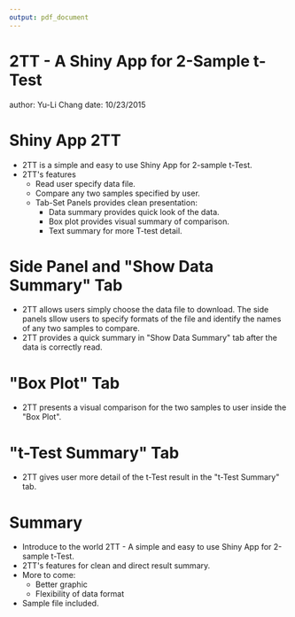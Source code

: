 ```yaml
---
output: pdf_document
---
```

2TT - A Shiny App for 2-Sample t-Test
========================================================
author: Yu-Li Chang
date: 10/23/2015

Shiny App 2TT
========================================================
- 2TT is a simple and easy to use Shiny App for 2-sample t-Test.
- 2TT's features
  - Read user specify data file. 
  - Compare any two samples specified by user.
  - Tab-Set Panels provides clean presentation:
    - Data summary provides quick look of the data.
    - Box plot provides visual summary of comparison.
    - Text summary for more T-test detail.

Side Panel and "Show Data Summary" Tab 
========================================================
- 2TT allows users simply choose the data file to download. The side panels sllow users to specify formats of the file and identify the names of any two samples to compare.
- 2TT provides a quick summary in "Show Data Summary" tab after the data is correctly read.

"Box Plot" Tab 
========================================================
- 2TT presents a visual comparison for the two samples to user inside the "Box Plot". 

"t-Test Summary" Tab 
========================================================
- 2TT gives user more detail of the t-Test result in the "t-Test Summary" tab.


Summary
========================================================
- Introduce to the world 2TT - A simple and easy to use Shiny App for 2-sample t-Test.
- 2TT's features for clean and direct result summary.
- More to come:
  - Better graphic
  - Flexibility of data format
- Sample file included.
